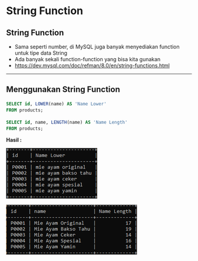 # String Function

## String Function

- Sama seperti number, di MySQL juga banyak menyediakan function untuk tipe data String
- Ada banyak sekali function-function yang bisa kita gunakan
- https://dev.mysql.com/doc/refman/8.0/en/string-functions.html

---

## Menggunakan String Function

```sql
SELECT id, LOWER(name) AS 'Name Lower'
FROM products;

SELECT id, name, LENGTH(name) AS 'Name Length'
FROM products;
```

**Hasil :**

![1](../assets/img/25/1.PNG)

![2](../assets/img/25/2.PNG)
